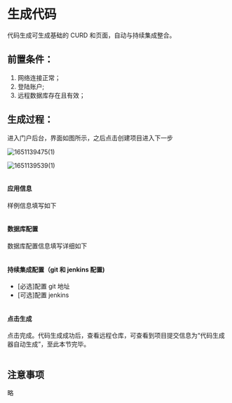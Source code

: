 # 生成代码

代码生成可生成基础的 CURD 和页面，自动与持续集成整合。

## 前置条件：

1. 网络连接正常；
2. 登陆账户;
3. 远程数据库存在且有效；

## 生成过程：

进入门户后台，界面如图所示，之后点击创建项目进入下一步

![1651139475(1)](https://user-images.githubusercontent.com/14259143/165727025-68c4da4a-3cdd-4aff-b1f3-b9257f83901c.png)



![1651139539(1)](https://user-images.githubusercontent.com/14259143/165726993-11f6371a-eae4-4121-a857-281319e3f372.png)

<img :src="$withBase('/technique/example_01.jpg')">

#### 应用信息

样例信息填写如下

<img :src="$withBase('/technique/example_02.png')">

#### 数据库配置

数据库配置信息填写详细如下

<img :src="$withBase('/technique/example_03.png')">

#### 持续集成配置（git 和 jenkins 配置)

- [必选]配置 git 地址
- [可选]配置 jenkins

<img :src="$withBase('/technique/example_04.png')">

#### 点击生成

点击完成。代码生成成功后，查看远程仓库，可查看到项目提交信息为“代码生成器自动生成”，至此本节完毕。

<img :src="$withBase('/technique/example_05.png')">

## 注意事项

略
